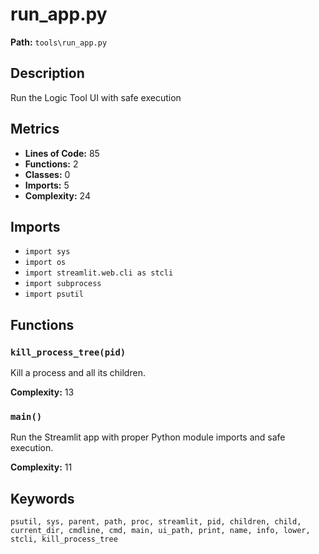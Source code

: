 # run_app.py

**Path:** `tools\run_app.py`

## Description

Run the Logic Tool UI with safe execution

## Metrics

- **Lines of Code:** 85
- **Functions:** 2
- **Classes:** 0
- **Imports:** 5
- **Complexity:** 24

## Imports

- `import sys`
- `import os`
- `import streamlit.web.cli as stcli`
- `import subprocess`
- `import psutil`

## Functions

### `kill_process_tree(pid)`

Kill a process and all its children.

**Complexity:** 13

### `main()`

Run the Streamlit app with proper Python module imports and safe execution.

**Complexity:** 11

## Keywords

`psutil, sys, parent, path, proc, streamlit, pid, children, child, current_dir, cmdline, cmd, main, ui_path, print, name, info, lower, stcli, kill_process_tree`


